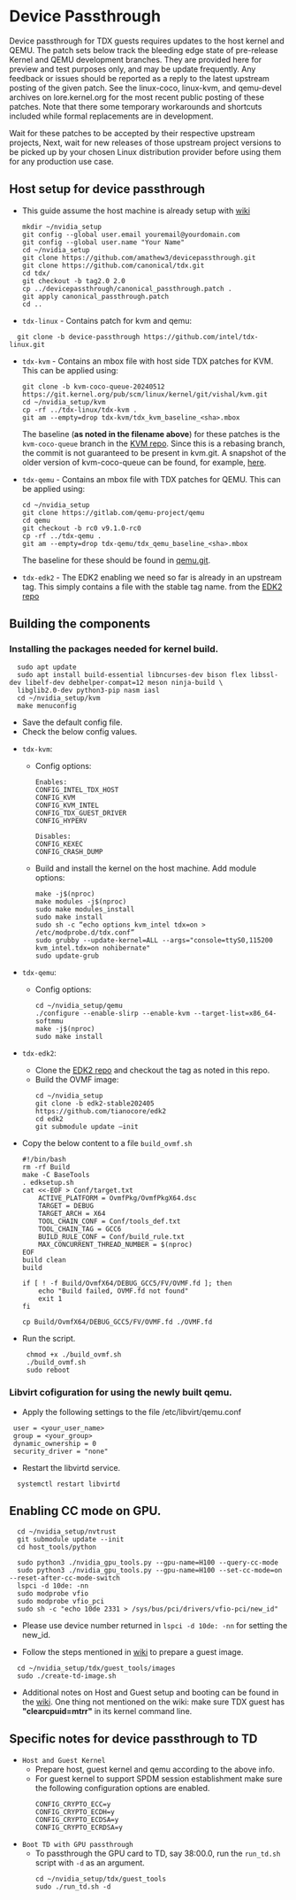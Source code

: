 # Device Passthrough

Device passthrough for TDX guests requires updates to the host kernel
and QEMU. The patch sets below track the bleeding edge state of
pre-release Kernel and QEMU development branches. They are provided here
for preview and test purposes only, and may be update frequently. Any
feedback or issues should be reported as a reply to the latest upstream
posting of the given patch. See the linux-coco, linux-kvm, and qemu-devel
archives on lore.kernel.org for the most recent public posting of these patches. Note that
there some temporary workarounds and shortcuts included while formal
replacements are in development.

Wait for these patches to be accepted by their respective upstream
projects, Next, wait for new releases of those upstream project versions to be picked up
by your chosen Linux distribution provider before using them for any production
use case.

## Host setup for device passthrough
* This guide assume the host machine is already setup with [wiki](https://github.com/canonical/tdx.git)
  ```
  mkdir ~/nvidia_setup
  git config --global user.email youremail@yourdomain.com
  git config --global user.name "Your Name"
  cd ~/nvidia_setup
  git clone https://github.com/amathew3/devicepassthrough.git
  git clone https://github.com/canonical/tdx.git
  cd tdx/
  git checkout -b tag2.0 2.0
  cp ../devicepassthrough/canonical_passthrough.patch .
  git apply canonical_passthrough.patch
  cd ..
  ```
* `tdx-linux` - Contains patch for kvm and qemu:

```
  git clone -b device-passthrough https://github.com/intel/tdx-linux.git
```

* `tdx-kvm` - Contains an mbox file with host side TDX patches for KVM. This can be applied using:

  ```
  git clone -b kvm-coco-queue-20240512 https://git.kernel.org/pub/scm/linux/kernel/git/vishal/kvm.git
  cd ~/nvidia_setup/kvm
  cp -rf ../tdx-linux/tdx-kvm .
  git am --empty=drop tdx-kvm/tdx_kvm_baseline_<sha>.mbox
  ```
  The baseline (**as noted in the filename above**) for these patches is the
`kvm-coco-queue` branch in the [KVM
repo](https://git.kernel.org/pub/scm/virt/kvm/kvm.git/). Since this is a
rebasing branch, the commit is not guaranteed to be present in kvm.git. A
snapshot of the older version of kvm-coco-queue can be found, for
example,
[here](https://git.kernel.org/pub/scm/linux/kernel/git/vishal/kvm.git/log/?h=kvm-coco-queue-20240807).

* `tdx-qemu` - Contains an mbox file with TDX patches for QEMU. This can be applied using:
  ```
  cd ~/nvidia_setup
  git clone https://gitlab.com/qemu-project/qemu
  cd qemu
  git checkout -b rc0 v9.1.0-rc0
  cp -rf ../tdx-qemu .
  git am --empty=drop tdx-qemu/tdx_qemu_baseline_<sha>.mbox
  ```
  The baseline for these should be found in [qemu.git](https://git.qemu.org/git/qemu.git).

* `tdx-edk2` - The EDK2 enabling we need so far is already in an upstream tag. This simply contains a file with the stable tag name. from the [EDK2 repo](https://github.com/tianocore/edk2.git)

## Building the components
### Installing the packages needed for kernel build.
```
  sudo apt update
  sudo apt install build-essential libncurses-dev bison flex libssl-dev libelf-dev debhelper-compat=12 meson ninja-build \ 
  libglib2.0-dev python3-pip nasm iasl
  cd ~/nvidia_setup/kvm
  make menuconfig
```
+ Save the default config file.
+ Check the below config values.
* `tdx-kvm`:
  * Config options:
    ```
    Enables:
    CONFIG_INTEL_TDX_HOST
    CONFIG_KVM
    CONFIG_KVM_INTEL
    CONFIG_TDX_GUEST_DRIVER
    CONFIG_HYPERV

    Disables:
    CONFIG_KEXEC
    CONFIG_CRASH_DUMP
    ```
    
  * Build and install the kernel on the host machine. Add module options:
    ```
    make -j$(nproc)
    make modules -j$(nproc)
    sudo make modules_install 
    sudo make install
    sudo sh -c “echo options kvm_intel tdx=on > /etc/modprobe.d/tdx.conf”
    sudo grubby --update-kernel=ALL --args="console=ttyS0,115200 kvm_intel.tdx=on nohibernate"
    sudo update-grub
    ```

* `tdx-qemu`: 
  * Config options:
    ```
    cd ~/nvidia_setup/qemu
    ./configure --enable-slirp --enable-kvm --target-list=x86_64-softmmu
    make -j$(nproc)
    sudo make install
    ```

* `tdx-edk2`:
  * Clone the [EDK2 repo](https://github.com/tianocore/edk2) and checkout the tag as noted in this repo.
  * Build the OVMF image:
    ```
    cd ~/nvidia_setup
    git clone -b edk2-stable202405 https://github.com/tianocore/edk2
    cd edk2
    git submodule update –init
    ```
+ Copy the below content to a file `build_ovmf.sh`
    ```
    #!/bin/bash
    rm -rf Build
    make -C BaseTools
    . edksetup.sh
    cat <<-EOF > Conf/target.txt
    	ACTIVE_PLATFORM = OvmfPkg/OvmfPkgX64.dsc
    	TARGET = DEBUG
    	TARGET_ARCH = X64
    	TOOL_CHAIN_CONF = Conf/tools_def.txt
    	TOOL_CHAIN_TAG = GCC6
    	BUILD_RULE_CONF = Conf/build_rule.txt
    	MAX_CONCURRENT_THREAD_NUMBER = $(nproc)
    EOF
    build clean
    build

    if [ ! -f Build/OvmfX64/DEBUG_GCC5/FV/OVMF.fd ]; then
    	echo "Build failed, OVMF.fd not found"
    	exit 1
    fi

    cp Build/OvmfX64/DEBUG_GCC5/FV/OVMF.fd ./OVMF.fd
    ```
+ Run the script.
  ```
   chmod +x ./build_ovmf.sh
   ./build_ovmf.sh
   sudo reboot
  ```
### Libvirt cofiguration for using the newly built qemu.

+ Apply the following settings to the file /etc/libvirt/qemu.conf
```
 user = <your_user_name>
 group = <your_group>
 dynamic_ownership = 0
 security_driver = "none"
```
+ Restart the libvirtd service.
```
  systemctl restart libvirtd
```
## Enabling CC mode on GPU.
```
  cd ~/nvidia_setup/nvtrust 
  git submodule update --init 
  cd host_tools/python

  sudo python3 ./nvidia_gpu_tools.py --gpu-name=H100 --query-cc-mode
  sudo python3 ./nvidia_gpu_tools.py --gpu-name=H100 --set-cc-mode=on --reset-after-cc-mode-switch
  lspci -d 10de: -nn
  sudo modprobe vfio
  sudo modprobe vfio_pci
  sudo sh -c "echo 10de 2331 > /sys/bus/pci/drivers/vfio-pci/new_id"
```
* Please use device number returned in `lspci -d 10de: -nn` for  setting the new_id.


* Follow the steps mentioned in [wiki](https://github.com/canonical/tdx/blob/noble-24.04/README.md) to prepare a guest image.
```
  cd ~/nvidia_setup/tdx/guest_tools/images
  sudo ./create-td-image.sh
```

* Additional notes on Host and Guest setup and booting can be found in the [wiki](https://github.com/intel/tdx-linux/wiki/Instruction-to-set-up-TDX-host-and-guest). One thing not mentioned on the wiki: make sure TDX guest has **"clearcpuid=mtrr"** in its kernel command line.


## Specific notes for device passthrough to TD
* `Host and Guest Kernel`
  * Prepare host, guest kernel and qemu according to the above info.
  * For guest kernel to support SPDM session establishment make sure the following configuration options are enabled.
    ```
    CONFIG_CRYPTO_ECC=y
    CONFIG_CRYPTO_ECDH=y
    CONFIG_CRYPTO_ECDSA=y
    CONFIG_CRYPTO_ECRDSA=y
    ```
* `Boot TD with GPU passthrough`
  * To passthrough the GPU card to TD, say 38:00.0, run the `run_td.sh` script with `-d` as an argument.
    ```
    cd ~/nvidia_setup/tdx/guest_tools
    sudo ./run_td.sh -d
    ```
